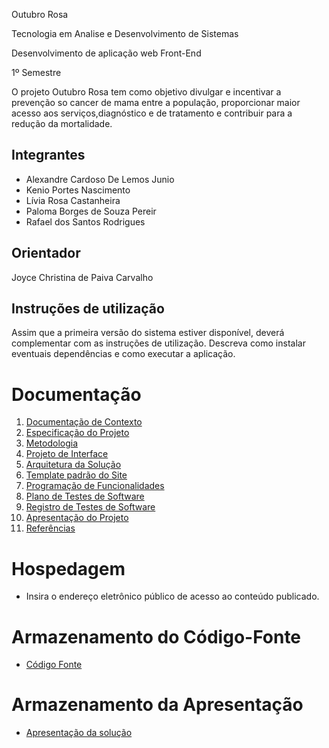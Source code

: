 Outubro Rosa

Tecnologia em Analise e Desenvolvimento de Sistemas

Desenvolvimento de aplicação web Front-End

1º Semestre

O projeto Outubro Rosa tem como objetivo divulgar e incentivar a prevenção so cancer de mama entre a população, proporcionar maior acesso aos serviços,diagnóstico e de tratamento e contribuir para a redução da mortalidade.

## Integrantes

*  Alexandre Cardoso De  Lemos Junio
* Kenio Portes Nascimento 
* Lívia Rosa Castanheira 
* Paloma Borges de Souza Pereir
*  Rafael dos Santos Rodrigues

## Orientador

Joyce Christina de Paiva Carvalho

## Instruções de utilização

Assim que a primeira versão do sistema estiver disponível, deverá complementar com as instruções de utilização. Descreva como instalar eventuais dependências e como executar a aplicação.

# Documentação

<ol>
<li><a href="documentos/01-Documentação de Contexto.md"> Documentação de Contexto</a></li>
<li><a href="documentos/02-Especificação do Projeto.md"> Especificação do Projeto</a></li>
<li><a href="documentos/03-Metodologia.md"> Metodologia</a></li>
<li><a href="documentos/04-Projeto de Interface.md"> Projeto de Interface</a></li>
<li><a href="documentos/05-Arquitetura da Solução.md"> Arquitetura da Solução</a></li>
<li><a href="documentos/06-Template padrão do Site.md"> Template padrão do Site</a></li>
<li><a href="documentos/07-Programação de Funcionalidades.md"> Programação de Funcionalidades</a></li>
<li><a href="documentos/08-Plano de Testes de Software.md"> Plano de Testes de Software</a></li>
<li><a href="documentos/09-Registro de Testes de Software.md"> Registro de Testes de Software</a></li>
<li><a href="documentos/10-Apresentação do Projeto.md"> Apresentação do Projeto</a></li>
<li><a href="documentos/11-Referências.md"> Referências</a></li>
</ol>

# Hospedagem

* Insira o endereço eletrônico público de acesso ao conteúdo publicado. 

# Armazenamento do Código-Fonte

* <a href="src/README.md">Código Fonte</a>

# Armazenamento da Apresentação

* <a href="presentation/README.md">Apresentação da solução</a>
